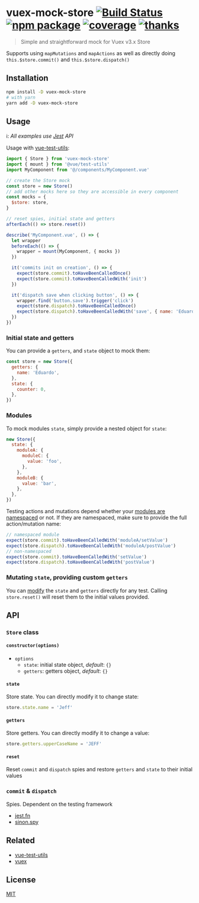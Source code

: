 # vuex-mock-store [![Build Status](https://badgen.net/circleci/github/posva/vuex-mock-store)](https://circleci.com/gh/posva/vuex-mock-store) [![npm package](https://badgen.net/npm/v/vuex-mock-store)](https://www.npmjs.com/package/vuex-mock-store) [![coverage](https://badgen.net/codecov/c/github/posva/vuex-mock-store)](https://codecov.io/github/posva/vuex-mock-store) [![thanks](https://img.shields.io/badge/thanks-%E2%99%A5-ff69b4.svg)](https://github.com/posva/thanks)

> Simple and straightforward mock for Vuex v3.x Store

Supports using `mapMutations` and `mapActions` as well as directly doing `this.$store.commit()` and `this.$store.dispatch()`

## Installation

```sh
npm install -D vuex-mock-store
# with yarn
yarn add -D vuex-mock-store
```

## Usage

ℹ️: _All examples use [Jest](#TODO) API_

Usage with [vue-test-utils](https://github.com/vuejs/vue-test-utils):

```js
import { Store } from 'vuex-mock-store'
import { mount } from '@vue/test-utils'
import MyComponent from '@/components/MyComponent.vue'

// create the Store mock
const store = new Store()
// add other mocks here so they are accessible in every component
const mocks = {
  $store: store,
}

// reset spies, initial state and getters
afterEach(() => store.reset())

describe('MyComponent.vue', () => {
  let wrapper
  beforeEach(() => {
    wrapper = mount(MyComponent, { mocks })
  })

  it('commits init on creation', () => {
    expect(store.commit).toHaveBeenCalledOnce()
    expect(store.commit).toHaveBeenCalledWith('init')
  })

  it('dispatch save when clicking button', () => {
    wrapper.find('button.save').trigger('click')
    expect(store.dispatch).toHaveBeenCalledOnce()
    expect(store.dispatch).toHaveBeenCalledWith('save', { name: 'Eduardo' })
  })
})
```

### Initial state and getters

You can provide a `getters`, and `state` object to mock them:

```js
const store = new Store({
  getters: {
    name: 'Eduardo',
  },
  state: {
    counter: 0,
  },
})
```

### Modules

To mock modules `state`, simply provide a nested object for `state`:

```js
new Store({
  state: {
    moduleA: {
      moduleC: {
        value: 'foo',
      },
    },
    moduleB: {
      value: 'bar',
    },
  },
})
```

Testing actions and mutations depend whether your [modules are namespaced](#TODO) or not. If they are namespaced, make sure to provide the full action/mutation name:

```js
// namespaced module
expect(store.commit).toHaveBeenCalledWith('moduleA/setValue')
expect(store.dispatch).toHaveBeenCalledWith('moduleA/postValue')
// non-namespaced
expect(store.commit).toHaveBeenCalledWith('setValue')
expect(store.dispatch).toHaveBeenCalledWith('postValue')
```

### Mutating `state`, providing custom `getters`

You can [modify](#state) the `state` and `getters` directly for any test. Calling `store.reset()` will reset them to the initial values provided.

## API

### `Store` class

#### `constructor(options)`

- `options`
  - `state`: initial state object, _default_: `{}`
  - `getters`: getters object, _default_: `{}`

#### `state`

Store state. You can directly modify it to change state:

```js
store.state.name = 'Jeff'
```

#### `getters`

Store getters. You can directly modify it to change a value:

```js
store.getters.upperCaseName = 'JEFF'
```

#### `reset`

Reset `commit` and `dispatch` spies and restore `getters` and `state` to their initial values

### `commit` & `dispatch`

Spies. Dependent on the testing framework

- [jest.fn](#TODO)
- [sinon.spy](#TODO)

## Related

- [vue-test-utils](https://github.com/vuejs/vue-test-utils)
- [vuex](https://github.com/vuejs/vuex)

## License

[MIT](http://opensource.org/licenses/MIT)
